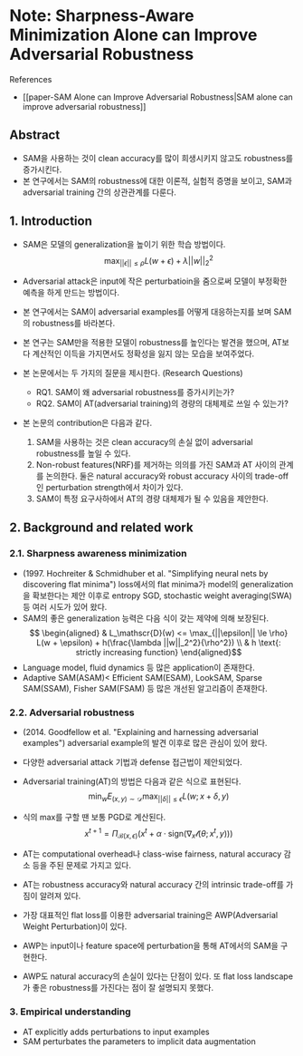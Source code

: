 # Note: Sharpness-Aware Minimization Alone can Improve Adversarial Robustness

References
- [[paper-SAM Alone can Improve Adversarial Robustness|SAM alone can improve adversarial robustness]]

## Abstract
- SAM을 사용하는 것이 clean accuracy를 많이 희생시키지 않고도 robustness를 증가시킨다.
- 본 연구에서는 SAM의 robustness에 대한 이론적, 실험적 증명을 보이고, SAM과 adversarial training 간의 상관관계를 다룬다.
## 1. Introduction
- SAM은 모델의 generalization을 높이기 위한 학습 방법이다.
$$\max_{||\epsilon||\le \rho} L(w + \epsilon) + \lambda ||w||_2^2$$
- Adversarial attack은 input에 작은 perturbatioin을 줌으로써 모델이 부정확한 예측을 하게 만드는 방법이다.
- 본 연구에서는 SAM이 adversarial examples를 어떻게 대응하는지를 보며 SAM의 robustness를 바라본다.
- 본 연구는 SAM만을 적용한 모델이 robustness를 높인다는 발견을 했으며, AT보다 계산적인 이득을 가지면서도 정확성을 잃지 않는 모습을 보여주었다.
- 본 논문에서는 두 가지의 질문을 제시한다. (Research Questions)
	- RQ1. SAM이 왜 adversarial robustness를 증가시키는가?
	- RQ2. SAM이 AT(adversarial training)의 경량의 대체제로 쓰일 수 있는가?


- 본 논문의 contribution은 다음과 같다.
	1. SAM을 사용하는 것은 clean accuracy의 손실 없이 adversarial robustness를 높일 수 있다.
	2. Non-robust features(NRF)를 제거하는 의의를 가진 SAM과 AT 사이의 관계를 논의한다. 둘은 natural accuracy와 robust accuracy 사이의 trade-off인 perturbation strength에서 차이가 있다.
	3. SAM이 특정 요구사하에서 AT의 경량 대체제가 될 수 있음을 제안한다.

## 2. Background and related work
### 2.1. Sharpness awareness minimization
- (1997. Hochreiter & Schmidhuber et al. "Simplifying neural nets by discovering flat minima") loss에서의 flat minima가 model의 generalization을 확보한다는 제안 이후로 entropy SGD, stochastic weight averaging(SWA) 등 여러 시도가 있어 왔다.
- SAM의 좋은 generalization 능력은 다음 식이 갖는 제약에 의해 보장된다.
$$
\begin{aligned}
& L_\mathscr{D}(w) <= \max_{||\epsilon|| \le \rho} L(w + \epsilon) + h(\frac{\lambda ||w||_2^2}{\rho^2}) \\
& h \text{: strictly increasing function}
\end{aligned}$$
- Language model, fluid dynamics 등 많은 application이 존재한다.
- Adaptive SAM(ASAM)< Efficient SAM(ESAM), LookSAM, Sparse SAM(SSAM), Fisher SAM(FSAM) 등 많은 개선된 알고리즘이 존재한다.
### 2.2. Adversarial robustness
- (2014. Goodfellow et al. "Explaining and harnessing adversarial examples") adversarial example의 발견 이후로 많은 관심이 있어 왔다.
- 다양한 adversarial attack 기법과 defense 접근법이 제안되었다.
- Adversarial training(AT)의 방법은 다음과 같은 식으로 표현된다.
$$\min_w E_{(x, y)\sim\mathcal{D}} \max_{||\delta|| \le \epsilon} L(w; x+\delta, y)$$
- 식의 max를 구할 땐 보통 PGD로 계산된다.
$$x^{t + 1} = \Pi_{\mathcal{B}(x, \epsilon)}(x^t + \alpha \cdot \text{sign}(\nabla_x \mathscr{l}(\theta; x^t, y)))$$
- AT는 computational overhead나 class-wise fairness, natural accuracy 감소 등을 주된 문제로 가지고 있다.
- AT는 robustness accuracy와 natural accuracy 간의 intrinsic trade-off를 가짐이 알려져 있다.

- 가장 대표적인 flat loss를 이용한 adversarial training은 AWP(Adversarial Weight Perturbation)이 있다.
- AWP는 input이나 feature space에 perturbation을 통해 AT에서의 SAM을 구현한다.
- AWP도 natural accuracy의 손실이 있다는 단점이 있다. 또 flat loss landscape가 좋은 robustness를 가진다는 점이 잘 설명되지 못했다.
### 3. Empirical understanding
- AT explicitly adds perturbations to input examples
- SAM perturbates the parameters to implicit data augmentation